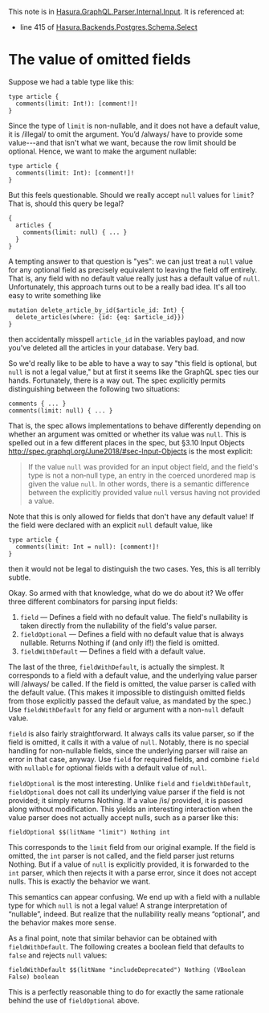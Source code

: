 This note is in [Hasura.GraphQL.Parser.Internal.Input](https://github.com/hasura/graphql-engine/blob/master/server/src-lib/Hasura/GraphQL/Parser/Internal/Input.hs#L116).
It is referenced at:
  - line 415 of [Hasura.Backends.Postgres.Schema.Select](https://github.com/hasura/graphql-engine/blob/master/server/src-lib/Hasura/Backends/Postgres/Schema/Select.hs#L415)

# The value of omitted fields


Suppose we had a table type like this:

    type article {
      comments(limit: Int!): [comment!]!
    }

Since the type of `limit` is non-nullable, and it does not have a default value, it is
/illegal/ to omit the argument. You’d /always/ have to provide some value---and
that isn't what we want, because the row limit should be optional. Hence, we
want to make the argument nullable:

    type article {
      comments(limit: Int): [comment!]!
    }

But this feels questionable. Should we really accept `null` values for `limit`?
That is, should this query be legal?

    {
      articles {
        comments(limit: null) { ... }
      }
    }

A tempting answer to that question is "yes": we can just treat a `null` value
for any optional field as precisely equivalent to leaving the field off
entirely. That is, any field with no default value really just has a default
value of `null`. Unfortunately, this approach turns out to be a really bad idea.
It's all too easy to write something like

    mutation delete_article_by_id($article_id: Int) {
      delete_articles(where: {id: {eq: $article_id}})
    }

then accidentally misspell `article_id` in the variables payload, and now you've
deleted all the articles in your database. Very bad.

So we'd really like to be able to have a way to say "this field is optional, but
`null` is not a legal value," but at first it seems like the GraphQL spec ties
our hands. Fortunately, there is a way out. The spec explicitly permits
distinguishing between the following two situations:

    comments { ... }
    comments(limit: null) { ... }

That is, the spec allows implementations to behave differently depending on
whether an argument was omitted or whether its value was `null`. This is spelled
out in a few different places in the spec, but §3.10 Input Objects
<http://spec.graphql.org/June2018/#sec-Input-Objects> is the most explicit:

> If the value `null` was provided for an input object field, and the field's
> type is not a non‐null type, an entry in the coerced unordered map is given
> the value `null`. In other words, there is a semantic difference between the
> explicitly provided value `null` versus having not provided a value.

Note that this is only allowed for fields that don't have any default value! If
the field were declared with an explicit `null` default value, like

    type article {
      comments(limit: Int = null): [comment!]!
    }

then it would not be legal to distinguish the two cases. Yes, this is all
terribly subtle.

Okay. So armed with that knowledge, what do we do about it? We offer three
different combinators for parsing input fields:

  1. `field` — Defines a field with no default value. The field's nullability is
       taken directly from the nullability of the field's value parser.
  2. `fieldOptional` — Defines a field with no default value that is always
       nullable. Returns Nothing if (and only if!) the field is omitted.
  3. `fieldWithDefault` — Defines a field with a default value.

The last of the three, `fieldWithDefault`, is actually the simplest. It
corresponds to a field with a default value, and the underlying value parser
will /always/ be called. If the field is omitted, the value parser is called
with the default value. (This makes it impossible to distinguish omitted fields
from those explicitly passed the default value, as mandated by the spec.) Use
`fieldWithDefault` for any field or argument with a non-`null` default value.

`field` is also fairly straightforward. It always calls its value parser, so if
the field is omitted, it calls it with a value of `null`. Notably, there is no
special handling for non-nullable fields, since the underlying parser will raise
an error in that case, anyway. Use `field` for required fields, and combine
`field` with `nullable` for optional fields with a default value of `null`.

`fieldOptional` is the most interesting. Unlike `field` and `fieldWithDefault`,
`fieldOptional` does not call its underlying value parser if the field is not
provided; it simply returns Nothing. If a value /is/ provided, it is passed
along without modification. This yields an interesting interaction when the
value parser does not actually accept nulls, such as a parser like this:

    fieldOptional $$(litName "limit") Nothing int

This corresponds to the `limit` field from our original example. If the field is
omitted, the `int` parser is not called, and the field parser just returns
Nothing. But if a value of `null` is explicitly provided, it is forwarded to the
`int` parser, which then rejects it with a parse error, since it does not accept
nulls. This is exactly the behavior we want.

This semantics can appear confusing. We end up with a field with a nullable type
for which `null` is not a legal value! A strange interpretation of “nullable”,
indeed. But realize that the nullability really means “optional”, and the
behavior makes more sense.

As a final point, note that similar behavior can be obtained with
`fieldWithDefault`. The following creates a boolean field that defaults to
`false` and rejects `null` values:

    fieldWithDefault $$(litName "includeDeprecated") Nothing (VBoolean False) boolean

This is a perfectly reasonable thing to do for exactly the same rationale behind
the use of `fieldOptional` above.
